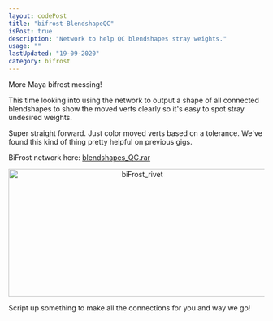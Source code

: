 ```yaml
---
layout: codePost
title: "bifrost-BlendshapeQC"
isPost: true
description: "Network to help QC blendshapes stray weights."
usage: ""
lastUpdated: "19-09-2020"
category: bifrost
---
```

More Maya bifrost messing!

This time looking into using the network to output a shape of all connected blendshapes to show the moved verts clearly
so it's easy to spot stray undesired weights.

Super straight forward. Just color moved verts based on a tolerance.
We've found this kind of thing pretty helpful on previous gigs.

BiFrost network here: <a href="http://www.anim83d.com/maya/blendshapes_QC.rar">blendshapes_QC.rar</a>

<center><img src="/assets/examples/bifrost_blendshapeMovedVerts.gif" alt="biFrost_rivet" width="511" height="251"></center>

Script up something to make all the connections for you and way we go!
